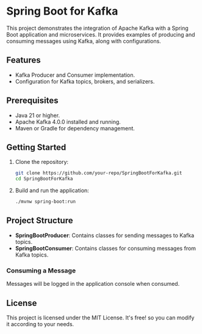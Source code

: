 # Spring Boot for Kafka

This project demonstrates the integration of Apache Kafka with a Spring Boot application and microservices. It provides examples of producing and consuming messages using Kafka, along with configurations.

## Features

- Kafka Producer and Consumer implementation.
- Configuration for Kafka topics, brokers, and serializers.

## Prerequisites

- Java 21 or higher.
- Apache Kafka 4.0.0 installed and running.
- Maven or Gradle for dependency management.

## Getting Started

1. Clone the repository:
    ```bash
    git clone https://github.com/your-repo/SpringBootForKafka.git
    cd SpringBootForKafka
    ```

2. Build and run the application:
    ```bash
    ./mvnw spring-boot:run
    ```

## Project Structure

- **SpringBootProducer**: Contains classes for sending messages to Kafka topics.
- **SpringBootConsumer**: Contains classes for consuming messages from Kafka topics.

### Consuming a Message
Messages will be logged in the application console when consumed.

## License

This project is licensed under the MIT License. It's free! so you can modify it according to your needs.
